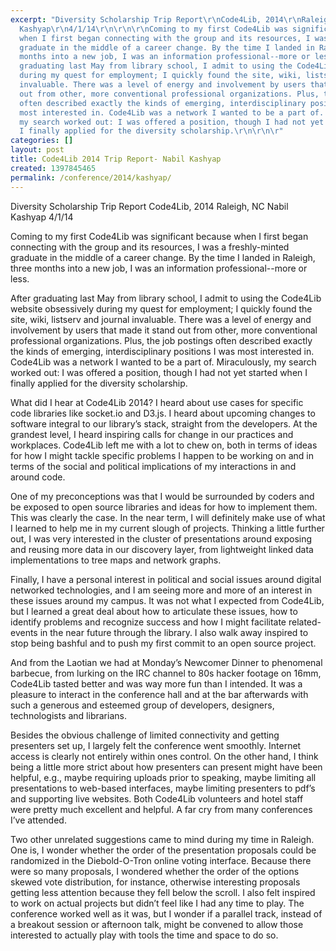 ```yaml
---
excerpt: "Diversity Scholarship Trip Report\r\nCode4Lib, 2014\r\nRaleigh, NC\r\nNabil
  Kashyap\r\n4/1/14\r\n\r\n\r\nComing to my first Code4Lib was significant because
  when I first began connecting with the group and its resources, I was a freshly-minted
  graduate in the middle of a career change. By the time I landed in Raleigh, three
  months into a new job, I was an information professional--more or less.\r\n\r\n\r\nAfter
  graduating last May from library school, I admit to using the Code4Lib website obsessively
  during my quest for employment; I quickly found the site, wiki, listserv and journal
  invaluable. There was a level of energy and involvement by users that made it stand
  out from other, more conventional professional organizations. Plus, the job postings
  often described exactly the kinds of emerging, interdisciplinary positions I was
  most interested in. Code4Lib was a network I wanted to be a part of. Miraculously,
  my search worked out: I was offered a position, though I had not yet started when
  I finally applied for the diversity scholarship.\r\n\r\n\r"
categories: []
layout: post
title: Code4Lib 2014 Trip Report- Nabil Kashyap
created: 1397845465
permalink: /conference/2014/kashyap/
---
```

Diversity Scholarship Trip Report
Code4Lib, 2014
Raleigh, NC
Nabil Kashyap
4/1/14


Coming to my first Code4Lib was significant because when I first began connecting with the group and its resources, I was a freshly-minted graduate in the middle of a career change. By the time I landed in Raleigh, three months into a new job, I was an information professional--more or less.


After graduating last May from library school, I admit to using the Code4Lib website obsessively during my quest for employment; I quickly found the site, wiki, listserv and journal invaluable. There was a level of energy and involvement by users that made it stand out from other, more conventional professional organizations. Plus, the job postings often described exactly the kinds of emerging, interdisciplinary positions I was most interested in. Code4Lib was a network I wanted to be a part of. Miraculously, my search worked out: I was offered a position, though I had not yet started when I finally applied for the diversity scholarship.


What did I hear at Code4Lib 2014? I heard about use cases for specific code libraries like socket.io and D3.js. I heard about upcoming changes to software integral to our library’s stack, straight from the developers. At the grandest level, I heard inspiring calls for change in our practices and workplaces. Code4Lib left me with a lot to chew on, both in terms of ideas for how I might tackle specific problems I happen to be working on and in terms of the social and political implications of my interactions in and around code.


One of my preconceptions was that I would be surrounded by coders and be exposed to open source libraries and ideas for how to implement them. This was clearly the case. In the near term, I will definitely make use of what I learned to help me in my current slough of projects. Thinking a little further out, I was very interested in the cluster of presentations around exposing and reusing more data in our discovery layer, from lightweight linked data implementations to tree maps and network graphs.


Finally, I have a personal interest in political and social issues around digital networked technologies, and I am seeing more and more of an interest in these issues around my campus. It was not what I expected from Code4Lib, but I learned a great deal about how to articulate these issues, how to identify problems and recognize success and how I might facilitate related-events in the near future through the library. I also walk away inspired to stop being bashful and to push my first commit to an open source project.


And from the Laotian we had at Monday’s Newcomer Dinner to phenomenal barbecue, from lurking on the IRC channel to 80s hacker footage on 16mm, Code4Lib tasted better and was way more fun than I intended. It was a pleasure to interact in the conference hall and at the bar afterwards with such a generous and esteemed group of developers, designers, technologists and librarians.


Besides the obvious challenge of limited connectivity and getting presenters set up, I largely felt the conference went smoothly. Internet access is clearly not entirely within ones control. On the other hand, I think being a little more strict about how presenters can present might have been helpful, e.g., maybe requiring uploads prior to speaking, maybe limiting all presentations to web-based interfaces, maybe limiting presenters to pdf’s and supporting live websites. Both Code4Lib volunteers and hotel staff were pretty much excellent and helpful. A far cry from many conferences I’ve attended.


Two other unrelated suggestions came to mind during my time in Raleigh. One is, I wonder whether the order of the presentation proposals could be randomized in the Diebold-O-Tron online voting interface. Because there were so many proposals, I wondered whether the order of the options skewed vote distribution, for instance, otherwise interesting proposals getting less attention because they fell below the scroll. I also felt inspired to work on actual projects but didn’t feel like I had any time to play. The conference worked well as it was, but I wonder if a parallel track, instead of a breakout session or afternoon talk, might be convened to allow those interested to actually play with tools the time and space to do so.
